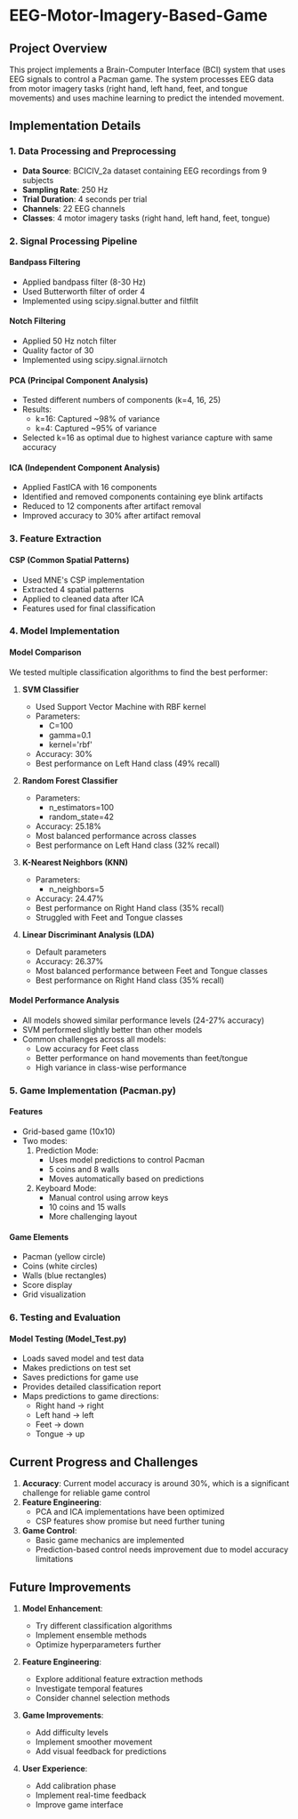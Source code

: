 # EEG-Motor-Imagery-Based-Game

## Project Overview

This project implements a Brain-Computer Interface (BCI) system that uses EEG signals to control a Pacman game. The system processes EEG data from motor imagery tasks (right hand, left hand, feet, and tongue movements) and uses machine learning to predict the intended movement.

## Implementation Details

### 1. Data Processing and Preprocessing

- **Data Source**: BCICIV_2a dataset containing EEG recordings from 9 subjects
- **Sampling Rate**: 250 Hz
- **Trial Duration**: 4 seconds per trial
- **Channels**: 22 EEG channels
- **Classes**: 4 motor imagery tasks (right hand, left hand, feet, tongue)

### 2. Signal Processing Pipeline

#### Bandpass Filtering

- Applied bandpass filter (8-30 Hz)
- Used Butterworth filter of order 4
- Implemented using scipy.signal.butter and filtfilt

#### Notch Filtering

- Applied 50 Hz notch filter
- Quality factor of 30
- Implemented using scipy.signal.iirnotch

#### PCA (Principal Component Analysis)

- Tested different numbers of components (k=4, 16, 25)
- Results:
  - k=16: Captured ~98% of variance
  - k=4: Captured ~95% of variance
- Selected k=16 as optimal due to highest variance capture with same accuracy

#### ICA (Independent Component Analysis)

- Applied FastICA with 16 components
- Identified and removed components containing eye blink artifacts
- Reduced to 12 components after artifact removal
- Improved accuracy to 30% after artifact removal

### 3. Feature Extraction

#### CSP (Common Spatial Patterns)

- Used MNE's CSP implementation
- Extracted 4 spatial patterns
- Applied to cleaned data after ICA
- Features used for final classification

### 4. Model Implementation

#### Model Comparison

We tested multiple classification algorithms to find the best performer:

1. **SVM Classifier**

   - Used Support Vector Machine with RBF kernel
   - Parameters:
     - C=100
     - gamma=0.1
     - kernel='rbf'
   - Accuracy: 30%
   - Best performance on Left Hand class (49% recall)

2. **Random Forest Classifier**

   - Parameters:
     - n_estimators=100
     - random_state=42
   - Accuracy: 25.18%
   - Most balanced performance across classes
   - Best performance on Left Hand class (32% recall)

3. **K-Nearest Neighbors (KNN)**

   - Parameters:
     - n_neighbors=5
   - Accuracy: 24.47%
   - Best performance on Right Hand class (35% recall)
   - Struggled with Feet and Tongue classes

4. **Linear Discriminant Analysis (LDA)**
   - Default parameters
   - Accuracy: 26.37%
   - Most balanced performance between Feet and Tongue classes
   - Best performance on Right Hand class (35% recall)

#### Model Performance Analysis

- All models showed similar performance levels (24-27% accuracy)
- SVM performed slightly better than other models
- Common challenges across all models:
  - Low accuracy for Feet class
  - Better performance on hand movements than feet/tongue
  - High variance in class-wise performance

### 5. Game Implementation (Pacman.py)

#### Features

- Grid-based game (10x10)
- Two modes:
  1. Prediction Mode:
     - Uses model predictions to control Pacman
     - 5 coins and 8 walls
     - Moves automatically based on predictions
  2. Keyboard Mode:
     - Manual control using arrow keys
     - 10 coins and 15 walls
     - More challenging layout

#### Game Elements

- Pacman (yellow circle)
- Coins (white circles)
- Walls (blue rectangles)
- Score display
- Grid visualization

### 6. Testing and Evaluation

#### Model Testing (Model_Test.py)

- Loads saved model and test data
- Makes predictions on test set
- Saves predictions for game use
- Provides detailed classification report
- Maps predictions to game directions:
  - Right hand → right
  - Left hand → left
  - Feet → down
  - Tongue → up

## Current Progress and Challenges

1. **Accuracy**: Current model accuracy is around 30%, which is a significant challenge for reliable game control
2. **Feature Engineering**:
   - PCA and ICA implementations have been optimized
   - CSP features show promise but need further tuning
3. **Game Control**:
   - Basic game mechanics are implemented
   - Prediction-based control needs improvement due to model accuracy limitations

## Future Improvements

1. **Model Enhancement**:

   - Try different classification algorithms
   - Implement ensemble methods
   - Optimize hyperparameters further

2. **Feature Engineering**:

   - Explore additional feature extraction methods
   - Investigate temporal features
   - Consider channel selection methods

3. **Game Improvements**:

   - Add difficulty levels
   - Implement smoother movement
   - Add visual feedback for predictions

4. **User Experience**:
   - Add calibration phase
   - Implement real-time feedback
   - Improve game interface
